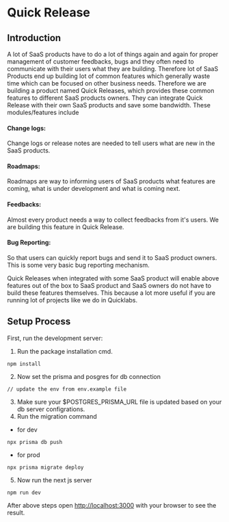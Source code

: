 # Quick Release
##  Introduction
A lot of SaaS products have to do a lot of things again and again for proper management of customer feedbacks, bugs and they often need to communicate with their users what they are building. Therefore lot of SaaS Products end up building lot of common features which generally waste time which can be focused on other business needs. Therefore we are building a product named Quick Releases, which provides these common features to different SaaS products owners. They can integrate Quick Release with their own SaaS products and save some bandwidth. These modules/features include



#### Change logs:
Change logs or release notes are needed to tell users what are new in the SaaS products.

#### Roadmaps: 
Roadmaps are way to informing users of SaaS products what features are coming, what is under development and what is coming next.



#### Feedbacks: 
Almost every product needs a way to collect feedbacks from it's users. We are building this feature in Quick Release.



#### Bug Reporting: 
So that users can quickly report bugs and send it to SaaS product owners. This is some very basic bug reporting mechanism.



Quick Releases when integrated with some SaaS product will enable above features out of the box to SaaS product and SaaS owners do not have to build these features themselves. This because a lot more useful if you are running lot of projects like we do in Quicklabs.

## Setup Process

First, run the development server:

1. Run the package installation cmd.
```
npm install
```
2. Now set the prisma and posgres for db connection
```
// update the env from env.example file
```
3. Make sure your $POSTGRES_PRISMA_URL file is updated based on your db server configrations.
4. Run the migration command
- for dev
```
npx prisma db push
```
- for prod
```
npx prisma migrate deploy
```

5. Now run the next js server
```
npm run dev
```

After above steps open [http://localhost:3000](http://localhost:3000) with your browser to see the result.


